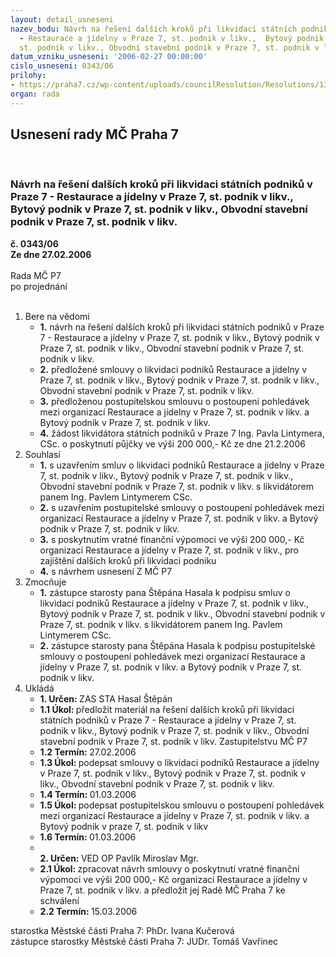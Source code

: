 ```yaml
---
layout: detail_usneseni
nazev_bodu: Návrh na řešení dalších kroků při likvidaci státních podniků v Praze 7
  - Restaurace a jídelny v Praze 7, st. podnik v likv.,  Bytový podnik v Praze 7,
  st. podnik v likv., Obvodní stavební podnik v Praze 7, st. podnik v likv.
datum_vzniku_usneseni: '2006-02-27 00:00:00'
cislo_usneseni: 0343/06
prilohy:
- https://praha7.cz/wp-content/uploads/councilResolution/Resolutions/13345/11-n%c3%a1vrhz,_p%c5%afj%c4%8dka,postup.smlouva,smlouvyolikv.doc
organ: rada
---
```

<div id="ucUsn_pList" class="usn">
	<span><h2>Usnesení rady MČ Praha 7 </h2>
<br></span><div class="standBody">
<span><h3>Návrh na řešení dalších kroků při likvidaci státních podniků v Praze 7 - Restaurace a jídelny v Praze 7, st. podnik v likv.,  Bytový podnik v Praze 7, st. podnik v likv., Obvodní stavební podnik v Praze 7, st. podnik v likv.</h3></span><div class="center">
		<strong>č. 0343/06</strong><br>
	</div>
<div class="center">
		<strong>Ze dne 27.02.2006</strong><br><br>
	</div>Rada MČ P7<br> po projednání<br><br><ol>
<li>Bere na vědomí<ul>
<li>
<strong>1.</strong> návrh na řešení dalších kroků při likvidaci státních podniků v Praze 7 - Restaurace a jídelny v Praze 7, st. podnik v likv.,  Bytový podnik v Praze 7, st. podnik v likv., Obvodní stavební podnik v Praze 7, st. podnik v likv.</li>
<li>
<strong>2.</strong> předložené smlouvy o likvidaci  podniků Restaurace a jídelny v Praze 7, st. podnik v likv.,  Bytový podnik v Praze 7, st. podnik v likv., Obvodní stavební podnik v Praze 7, st. podnik v likv.</li>
<li>
<strong>3.</strong> předloženou postupitelskou smlouvu o postoupení pohledávek mezi organizací  Restaurace a jídelny v Praze 7, st. podnik v likv. a  Bytový podnik v Praze 7, st. podnik v likv.</li>
<li>
<strong>4.</strong> žádost likvidátora státních podniků v Praze 7 Ing. Pavla Lintymera, CSc. o poskytnutí půjčky ve výši 200 000,- Kč ze dne 21.2.2006</li>
</ul>
</li>
<li>Souhlasí<ul>
<li>
<strong>1.</strong> s uzavřením smluv o likvidaci  podniků Restaurace a jídelny v Praze 7, st. podnik v likv.,  Bytový podnik v Praze 7, st. podnik v likv., Obvodní stavební podnik v Praze 7, st. podnik v likv. s likvidátorem panem Ing. Pavlem Lintymerem CSc.  </li>
<li>
<strong>2.</strong> s uzavřením  postupitelské smlouvy o postoupení pohledávek mezi organizací  Restaurace a jídelny v Praze 7, st. podnik v likv. a  Bytový podnik v Praze 7, st. podnik v likv.</li>
<li>
<strong>3.</strong> s poskytnutím vratné finanční výpomoci ve výši 200 000,- Kč organizaci  Restaurace a jídelny v Praze 7, st. podnik v likv., pro zajištění dalších kroků při likvidaci podniku</li>
<li>
<strong>4.</strong> s návrhem usnesení Z MČ P7</li>
</ul>
</li>
<li>Zmocňuje<ul>
<li>
<strong>1.</strong> zástupce starosty pana Štěpána Hasala k podpisu  smluv o likvidaci  podniků Restaurace a jídelny v Praze 7, st. podnik v likv.,  Bytový podnik v Praze 7, st. podnik v likv., Obvodní stavební podnik v Praze 7, st. podnik v likv. s likvidátorem panem Ing. Pavlem Lintymerem CSc.  </li>
<li>
<strong>2.</strong> zástupce starosty pana Štěpána Hasala k podpisu  postupitelské smlouvy o postoupení pohledávek mezi organizací  Restaurace a jídelny v Praze 7, st. podnik v likv. a  Bytový podnik v Praze 7, st. podnik v likv.</li>
</ul>
</li>
<li>Ukládá<ul>
<li>
<strong>1. Určen: </strong>ZAS STA Hasal Štěpán</li>
<li>
<strong>1.1 Úkol: </strong>předložit materiál na řešení dalších kroků při likvidaci státních podniků v Praze 7 - Restaurace a jídelny v Praze 7, st. podnik v likv.,  Bytový podnik v Praze 7, st. podnik v likv., Obvodní stavební podnik v Praze 7, st. podnik v likv. Zastupitelstvu MČ P7</li>
<li>
<strong>1.2 Termín: </strong>27.02.2006</li>
<li>
<strong>1.3 Úkol: </strong>podepsat smlouvy o likvidaci  podniků Restaurace a jídelny v Praze 7, st. podnik v likv.,  Bytový podnik v Praze 7, st. podnik v likv., Obvodní stavební podnik v Praze 7, st. podnik v likv.</li>
<li>
<strong>1.4 Termín: </strong>01.03.2006</li>
<li>
<strong>1.5 Úkol: </strong>podepsat postupitelskou smlouvu o postoupení pohledávek mezi organizací  Restaurace a jídelny v Praze 7, st. podnik v likv. a  Bytový podnik v praze 7, st. podnik v likv</li>
<li>
<strong>1.6 Termín: </strong>01.03.2006</li>
<li>
<strong><br>2. Určen: </strong>VED OP Pavlík Miroslav Mgr.</li>
<li>
<strong>2.1 Úkol: </strong>zpracovat návrh smlouvy o poskytnutí vratné finanční výpomoci ve výši 200 000,- Kč organizaci Restaurace a jídelny v Praze 7, st. podnik v likv. a předložit jej Radě MČ Praha 7 ke schválení</li>
<li>
<strong>2.2 Termín: </strong>15.03.2006</li>
</ul>
</li>
</ol>starostka Městské části Praha 7: PhDr. Ivana Kučerová<br>zástupce starostky Městské části Praha 7: JUDr. Tomáš Vavřinec 
</div>
</div>